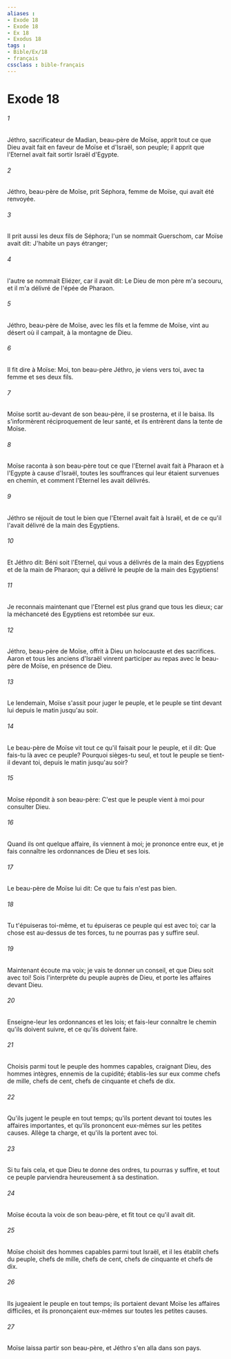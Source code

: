 ```yaml
---
aliases : 
- Exode 18
- Exode 18
- Ex 18
- Exodus 18
tags : 
- Bible/Ex/18
- français
cssclass : bible-français
---
```


# Exode 18

###### 1
Jéthro, sacrificateur de Madian, beau-père de Moïse, apprit tout ce que Dieu avait fait en faveur de Moïse et d'Israël, son peuple; il apprit que l'Eternel avait fait sortir Israël d'Egypte.
###### 2
Jéthro, beau-père de Moïse, prit Séphora, femme de Moïse, qui avait été renvoyée.
###### 3
Il prit aussi les deux fils de Séphora; l'un se nommait Guerschom, car Moïse avait dit: J'habite un pays étranger;
###### 4
l'autre se nommait Eliézer, car il avait dit: Le Dieu de mon père m'a secouru, et il m'a délivré de l'épée de Pharaon.
###### 5
Jéthro, beau-père de Moïse, avec les fils et la femme de Moïse, vint au désert où il campait, à la montagne de Dieu.
###### 6
Il fit dire à Moïse: Moi, ton beau-père Jéthro, je viens vers toi, avec ta femme et ses deux fils.
###### 7
Moïse sortit au-devant de son beau-père, il se prosterna, et il le baisa. Ils s'informèrent réciproquement de leur santé, et ils entrèrent dans la tente de Moïse.
###### 8
Moïse raconta à son beau-père tout ce que l'Eternel avait fait à Pharaon et à l'Egypte à cause d'Israël, toutes les souffrances qui leur étaient survenues en chemin, et comment l'Eternel les avait délivrés.
###### 9
Jéthro se réjouit de tout le bien que l'Eternel avait fait à Israël, et de ce qu'il l'avait délivré de la main des Egyptiens.
###### 10
Et Jéthro dit: Béni soit l'Eternel, qui vous a délivrés de la main des Egyptiens et de la main de Pharaon; qui a délivré le peuple de la main des Egyptiens!
###### 11
Je reconnais maintenant que l'Eternel est plus grand que tous les dieux; car la méchanceté des Egyptiens est retombée sur eux.
###### 12
Jéthro, beau-père de Moïse, offrit à Dieu un holocauste et des sacrifices. Aaron et tous les anciens d'Israël vinrent participer au repas avec le beau-père de Moïse, en présence de Dieu.
###### 13
Le lendemain, Moïse s'assit pour juger le peuple, et le peuple se tint devant lui depuis le matin jusqu'au soir.
###### 14
Le beau-père de Moïse vit tout ce qu'il faisait pour le peuple, et il dit: Que fais-tu là avec ce peuple? Pourquoi sièges-tu seul, et tout le peuple se tient-il devant toi, depuis le matin jusqu'au soir?
###### 15
Moïse répondit à son beau-père: C'est que le peuple vient à moi pour consulter Dieu.
###### 16
Quand ils ont quelque affaire, ils viennent à moi; je prononce entre eux, et je fais connaître les ordonnances de Dieu et ses lois.
###### 17
Le beau-père de Moïse lui dit: Ce que tu fais n'est pas bien.
###### 18
Tu t'épuiseras toi-même, et tu épuiseras ce peuple qui est avec toi; car la chose est au-dessus de tes forces, tu ne pourras pas y suffire seul.
###### 19
Maintenant écoute ma voix; je vais te donner un conseil, et que Dieu soit avec toi! Sois l'interprète du peuple auprès de Dieu, et porte les affaires devant Dieu.
###### 20
Enseigne-leur les ordonnances et les lois; et fais-leur connaître le chemin qu'ils doivent suivre, et ce qu'ils doivent faire.
###### 21
Choisis parmi tout le peuple des hommes capables, craignant Dieu, des hommes intègres, ennemis de la cupidité; établis-les sur eux comme chefs de mille, chefs de cent, chefs de cinquante et chefs de dix.
###### 22
Qu'ils jugent le peuple en tout temps; qu'ils portent devant toi toutes les affaires importantes, et qu'ils prononcent eux-mêmes sur les petites causes. Allège ta charge, et qu'ils la portent avec toi.
###### 23
Si tu fais cela, et que Dieu te donne des ordres, tu pourras y suffire, et tout ce peuple parviendra heureusement à sa destination.
###### 24
Moïse écouta la voix de son beau-père, et fit tout ce qu'il avait dit.
###### 25
Moïse choisit des hommes capables parmi tout Israël, et il les établit chefs du peuple, chefs de mille, chefs de cent, chefs de cinquante et chefs de dix.
###### 26
Ils jugeaient le peuple en tout temps; ils portaient devant Moïse les affaires difficiles, et ils prononçaient eux-mêmes sur toutes les petites causes.
###### 27
Moïse laissa partir son beau-père, et Jéthro s'en alla dans son pays.
